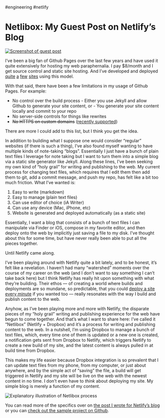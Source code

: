 #engineering #netlify

# Netlibox: My Guest Post on Netlify’s Blog

[![Screenshot of guest post](https://cdn.jim-nielsen.com/blog/2018/netlibox-post-screenshot.png)](https://www.netlify.com/blog/2018/10/15/combining-netlify-with-dropbox-for-a-one-click-publishing-process/)

I’ve been a big fan of Github Pages over the last few years and have used it quite extensively for hosting my web paraphernalia. I pay $8/month and I get source control and static site hosting. And I’ve developed and deployed [quite](http://www.iosicongallery.com) [a](http://jim-nielsen.com/) [few](http://jim-nielsen.com/sassme) [sites](http://jim-nielsen.com/teamcolors/) using this model.

With that said, there have been a few limitations in my usage of Github Pages. For example:

- No control over the build process - Either you use Jekyll and allow Github to generate your site content, or - You generate your site content locally and commit to your repo
- No server-side controls for things like rewrites
- ~~No HTTPS on custom domains~~ ([recently supported](https://blog.github.com/2018-05-01-github-pages-custom-domains-https/))

There are more I could add to this list, but I think you get the idea.

In addition to building what I suppose one would consider “regular” websites (if there is such a thing), I’ve also found myself wanting to have multiple kinds of note-taking “blogs”. Essentially I just have a bunch of plain text files I leverage for note taking but I want to turn them into a simple blog via a static site generator like Jekyll. Along these lines, I’ve been seeking my own kind of “holy grail” for writing and publishing to the web. My current process for changing text files, which requires that I edit them then add them to git, add a commit message, and push my repo, has felt like a bit too much friction. What I’ve wanted is:

1. Easy to write (markdown)
2. Easy to manage (plain text files)
3. Can use editor of choice (iA Writer)
4. Can use any device (Mac, iPhone, etc)
5. Website is generated and deployed automatically (as a static site)

Essentially, I want a blog that consists of a bunch of text files I can manipulate via Finder or iOS, compose in my favorite editor, and then deploy onto the web by implicitly just saving a file to my disk. I’ve thought about this for some time, but have never really been able to put all the pieces together.

Until Netlify came along.

I’ve been playing around with Netlify quite a bit lately, and to be honest, it’s felt like a revelation. I haven’t had many “watershed” moments over the course of my career on the web (and I don’t want to say something I can’t take back here) but I think Netlify has really hit upon something with what they’re building. Their ethos — of creating a world where builds and deployments are so mundane, so predictable, that you could [deploy a site every minute](https://www.netlify.com/blog/2018/08/02/exploring-the-potential-of-friction-free-deployments/) if you wanted too — really resonates with the way I build and publish content to the web.

Anyhow, as I’ve been playing more and more with Netlify, the disparate pieces of my “holy grail” writing and publishing experience for the web have begun to come together. And that’s what I want to share here: I’ve called it “Netlibox” (Netlify + Dropbox) and it’s a process for writing and publishing content to the web. In a nutshell, I’m using Dropbox to manage a bunch of text files, which, every time one of them is updated or a new one is created, a notification gets sent from Dropbox to Netlify, which triggers Netlify to create a new build of my site, and the latest content is always pulled in at build time from Dropbox.

This makes my life easier because Dropbox integration is so prevalent that I can update text files from my phone, from my computer, or just about anywhere, and by the simple act of “saving” the file, a build will get triggered in Netlify and my site will be live on the web with the newest content in no time. I don’t even have to _think_ about deploying my site. My simple blog is merely a function of my content.

![Explanatory illustration of Netlibox process](https://cdn.jim-nielsen.com/blog/2018/netlibox-explanation.png)

You can read more of the specifics over on [the post I wrote for Netlify’s blog](https://www.netlify.com/blog/2018/10/15/combining-netlify-with-dropbox-for-a-one-click-publishing-process/) or you can [check out the sample project on Github](https://github.com/jimniels/netlibox).
